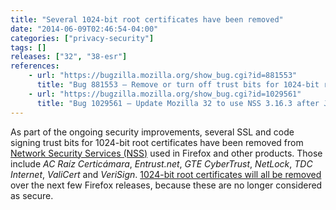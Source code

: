 ```yaml
---
title: "Several 1024-bit root certificates have been removed"
date: "2014-06-09T02:46:54-04:00"
categories: ["privacy-security"]
tags: []
releases: ["32", "38-esr"]
references:
    - url: "https://bugzilla.mozilla.org/show_bug.cgi?id=881553"
      title: "Bug 881553 – Remove or turn off trust bits for 1024-bit root certs after December 31, 2013"
    - url: "https://bugzilla.mozilla.org/show_bug.cgi?id=1029561"
      title: "Bug 1029561 – Update Mozilla 32 to use NSS 3.16.3 after July 1st to include root CA updates"
---
```

As part of the ongoing security improvements, several SSL and code signing trust bits for 1024-bit root certificates have been removed from [Network Security Services (NSS)](https://developer.mozilla.org/docs/Mozilla/Projects/NSS) used in Firefox and other products. Those include *AC Raíz Certicámara*, *Entrust.net*, *GTE CyberTrust*, *NetLock*, *TDC Internet*, *ValiCert* and *VeriSign*. [1024-bit root certificates will all be removed](https://wiki.mozilla.org/CA:MD5and1024) over the next few Firefox releases, because these are no longer considered as secure.
